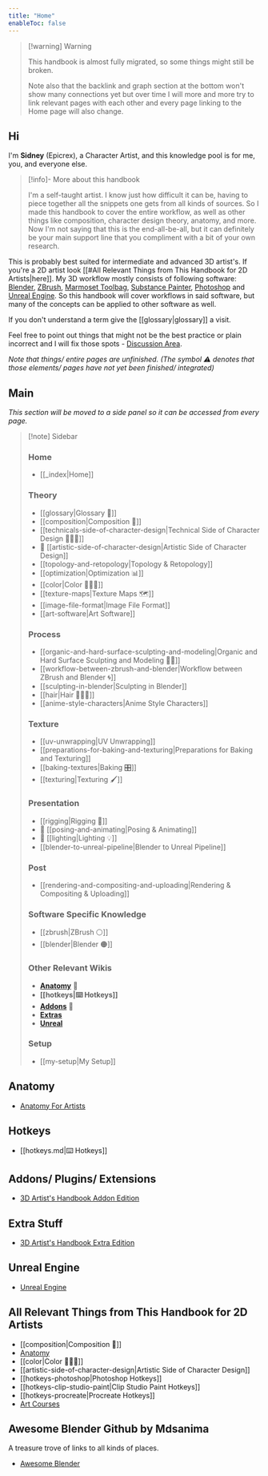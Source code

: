 ```yaml
---
title: "Home"
enableToc: false
---
```


> [!warning] Warning
> 
> This handbook is almost fully migrated, so some things might still be broken.
> 
> Note also that the backlink and graph section at the bottom won't show many connections yet but over time I will more and more try to link relevant pages with each other and every page linking to the Home page will also change.

## Hi
I'm **Sidney** (Epicrex), a Character Artist, and this knowledge pool is for me, you, and everyone else.

> [!info]- More about this handbook
>
> I'm a self-taught artist. I know just how difficult it can be, having to piece together all the snippets one gets from all kinds of sources. So I made this handbook to cover the entire workflow, as well as other things like composition, character design theory, anatomy, and more. Now I'm not saying that this is the end-all-be-all, but it can definitely be your main support line that you compliment with a bit of your own research.



This is probably best suited for intermediate and advanced 3D artist's. If you're a 2D artist look [[#All Relevant Things from This Handbook for 2D Artists|here]]. My 3D workflow mostly consists of following software: [Blender](https://www.blender.org/features/), [ZBrush](https://pixologic.com/), [Marmoset Toolbag](https://marmoset.co/toolbag/), [Substance Painter](https://www.adobe.com/products/substance3d-painter.html), [Photoshop](https://www.adobe.com/products/photoshop.html) and [Unreal Engine](https://www.unrealengine.com/en-US/features). So this handbook will cover workflows in said software, but many of the concepts can be applied to other software as well.

If you don't understand a term give the [[glossary|glossary]] a visit.

Feel free to point out things that might not be the best practice or plain incorrect and I will fix those spots - [Discussion Area](https://github.com/Epicrex/3DArtistsHandbook/discussions/1).

_Note that things/ entire pages are unfinished. (The symbol ⚠ denotes that those elements/ pages have not yet been finished/ integrated)_

## Main
_This section will be moved to a side panel so it can be accessed from every page._

> [!note] Sidebar
> 
> ### Home
> - [[_index|Home]]
>   
>  ### Theory
>  - [[glossary|Glossary 📑]]
>  - [[composition|Composition 🌆]]
>  - [[technicals-side-of-character-design|Technical Side of Character Design 👩🏽‍💻]]
>  - 🚧 [[artistic-side-of-character-design|Artistic Side of Character Design]]
>  - [[topology-and-retopology|Topology & Retopology]]
>  - [[optimization|Optimization 📊]]
>  - [[color|Color 🎨🏳️‍🌈]]
>  - [[texture-maps|Texture Maps 🗺️]]
>  - [[image-file-format|Image File Format]]
> - [[art-software|Art Software]]
> 
> ### Process
> - [[organic-and-hard-surface-sculpting-and-modeling|Organic and Hard Surface Sculpting and Modeling 🧊🗿]]
> - [[workflow-between-zbrush-and-blender|Workflow between ZBrush and Blender 🌀]]
> - [[sculpting-in-blender|Sculpting in Blender]]
> - [[hair|Hair 💇🏽‍♀️]]
> - [[anime-style-characters|Anime Style Characters]]
> 
> ### Texture
> - [[uv-unwrapping|UV Unwrapping]]
> - [[preparations-for-baking-and-texturing|Preparations for Baking and Texturing]]
> - [[baking-textures|Baking 🎛️]]
> - [[texturing|Texturing 🖌️]]
> 
> ### Presentation
> - [[rigging|Rigging 🦴]]
> - 🚧 [[posing-and-animating|Posing & Animating]]
> - 🚧 [[lighting|Lighting 💡]]
> - [[blender-to-unreal-pipeline|Blender to Unreal Pipeline]]
> 
> ### Post
> - [[rendering-and-compositing-and-uploading|Rendering & Compositing & Uploading]]
> 
> ### Software Specific Knowledge
> - [[zbrush|ZBrush ⚪]]
> - [[blender|Blender 🟠]]
> 
> ### Other Relevant Wikis
> - [**Anatomy**](https://github.com/Epicrex/AnatomyForArtists/wiki) 💪
> - **[[hotkeys|⌨️ Hotkeys]]**
> - [**Addons**](https://github.com/Epicrex/3DArtistsHandbookAddonEdition/wiki) 🔮
> - [**Extras**](https://github.com/Epicrex/3DArtistsHandbookExtraEdition/wiki)
> - [**Unreal**](https://github.com/Epicrex/UnrealEngine/wiki)
> 
> ### Setup
> - [[my-setup|My Setup]]

## Anatomy
- [Anatomy For Artists](https://github.com/Epicrex/AnatomyForArtists/wiki)

## Hotkeys
- [[hotkeys.md|⌨️ Hotkeys]]

## Addons/ Plugins/ Extensions
- [3D Artist's Handbook Addon Edition](https://github.com/Epicrex/3DArtistsHandbookAddonEdition/wiki)

## Extra Stuff
- [3D Artist's Handbook Extra Edition](https://github.com/Epicrex/3DArtistsHandbookExtraEdition/wiki)

## Unreal Engine
- [Unreal Engine](https://github.com/Epicrex/UnrealEngine/wiki)

## All Relevant Things from This Handbook for 2D Artists
- [[composition|Composition 🌆]]
- [Anatomy](https://github.com/Epicrex/AnatomyForArtists/wiki)
- [[color|Color 🎨🏳️‍🌈]]
- [[artistic-side-of-character-design|Artistic Side of Character Design]]
- [[hotkeys-photoshop|Photoshop Hotkeys]]
- [[hotkeys-clip-studio-paint|Clip Studio Paint Hotkeys]]
- [[hotkeys-procreate|Procreate Hotkeys]]
- [Art Courses](https://github.com/Epicrex/3DArtistsHandbookExtraEdition/wiki/Art-Courses)

## Awesome Blender Github by Mdsanima
A treasure trove of links to all kinds of places.
- [Awesome Blender](https://github.com/agmmnn/awesome-blender)

